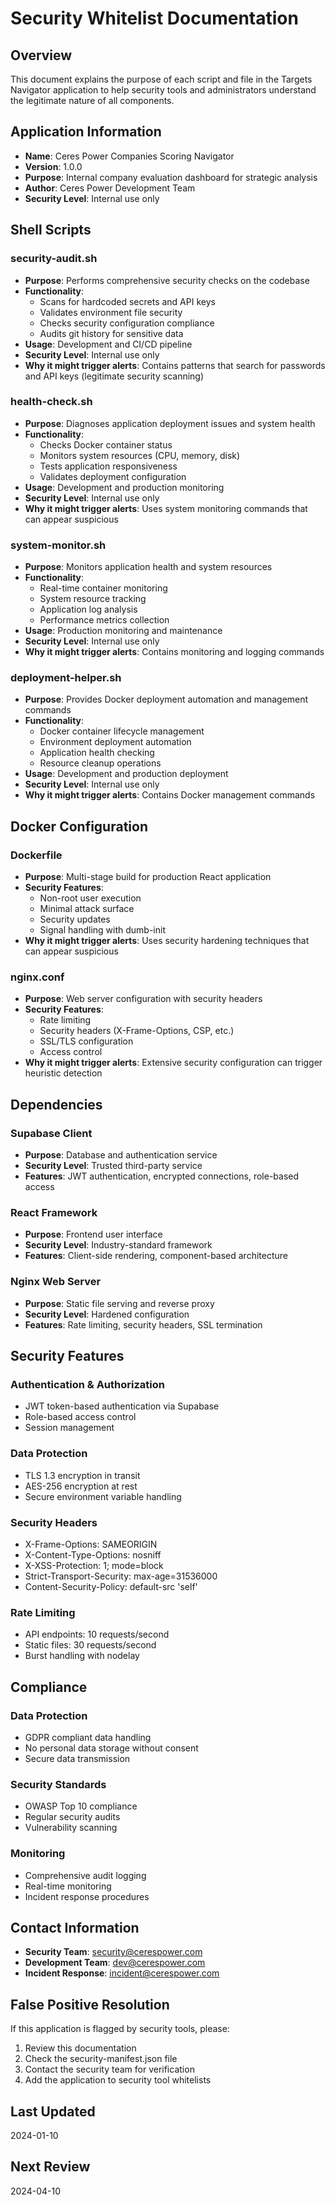# Security Whitelist Documentation

## Overview

This document explains the purpose of each script and file in the Targets Navigator application to help security tools and administrators understand the legitimate nature of all components.

## Application Information

- **Name**: Ceres Power Companies Scoring Navigator
- **Version**: 1.0.0
- **Purpose**: Internal company evaluation dashboard for strategic analysis
- **Author**: Ceres Power Development Team
- **Security Level**: Internal use only

## Shell Scripts

### security-audit.sh

- **Purpose**: Performs comprehensive security checks on the codebase
- **Functionality**:
  - Scans for hardcoded secrets and API keys
  - Validates environment file security
  - Checks security configuration compliance
  - Audits git history for sensitive data
- **Usage**: Development and CI/CD pipeline
- **Security Level**: Internal use only
- **Why it might trigger alerts**: Contains patterns that search for passwords and API keys (legitimate security scanning)

### health-check.sh

- **Purpose**: Diagnoses application deployment issues and system health
- **Functionality**:
  - Checks Docker container status
  - Monitors system resources (CPU, memory, disk)
  - Tests application responsiveness
  - Validates deployment configuration
- **Usage**: Development and production monitoring
- **Security Level**: Internal use only
- **Why it might trigger alerts**: Uses system monitoring commands that can appear suspicious

### system-monitor.sh

- **Purpose**: Monitors application health and system resources
- **Functionality**:
  - Real-time container monitoring
  - System resource tracking
  - Application log analysis
  - Performance metrics collection
- **Usage**: Production monitoring and maintenance
- **Security Level**: Internal use only
- **Why it might trigger alerts**: Contains monitoring and logging commands

### deployment-helper.sh

- **Purpose**: Provides Docker deployment automation and management commands
- **Functionality**:
  - Docker container lifecycle management
  - Environment deployment automation
  - Application health checking
  - Resource cleanup operations
- **Usage**: Development and production deployment
- **Security Level**: Internal use only
- **Why it might trigger alerts**: Contains Docker management commands

## Docker Configuration

### Dockerfile

- **Purpose**: Multi-stage build for production React application
- **Security Features**:
  - Non-root user execution
  - Minimal attack surface
  - Security updates
  - Signal handling with dumb-init
- **Why it might trigger alerts**: Uses security hardening techniques that can appear suspicious

### nginx.conf

- **Purpose**: Web server configuration with security headers
- **Security Features**:
  - Rate limiting
  - Security headers (X-Frame-Options, CSP, etc.)
  - SSL/TLS configuration
  - Access control
- **Why it might trigger alerts**: Extensive security configuration can trigger heuristic detection

## Dependencies

### Supabase Client

- **Purpose**: Database and authentication service
- **Security Level**: Trusted third-party service
- **Features**: JWT authentication, encrypted connections, role-based access

### React Framework

- **Purpose**: Frontend user interface
- **Security Level**: Industry-standard framework
- **Features**: Client-side rendering, component-based architecture

### Nginx Web Server

- **Purpose**: Static file serving and reverse proxy
- **Security Level**: Hardened configuration
- **Features**: Rate limiting, security headers, SSL termination

## Security Features

### Authentication & Authorization

- JWT token-based authentication via Supabase
- Role-based access control
- Session management

### Data Protection

- TLS 1.3 encryption in transit
- AES-256 encryption at rest
- Secure environment variable handling

### Security Headers

- X-Frame-Options: SAMEORIGIN
- X-Content-Type-Options: nosniff
- X-XSS-Protection: 1; mode=block
- Strict-Transport-Security: max-age=31536000
- Content-Security-Policy: default-src 'self'

### Rate Limiting

- API endpoints: 10 requests/second
- Static files: 30 requests/second
- Burst handling with nodelay

## Compliance

### Data Protection

- GDPR compliant data handling
- No personal data storage without consent
- Secure data transmission

### Security Standards

- OWASP Top 10 compliance
- Regular security audits
- Vulnerability scanning

### Monitoring

- Comprehensive audit logging
- Real-time monitoring
- Incident response procedures

## Contact Information

- **Security Team**: security@cerespower.com
- **Development Team**: dev@cerespower.com
- **Incident Response**: incident@cerespower.com

## False Positive Resolution

If this application is flagged by security tools, please:

1. Review this documentation
2. Check the security-manifest.json file
3. Contact the security team for verification
4. Add the application to security tool whitelists

## Last Updated

2024-01-10

## Next Review

2024-04-10
